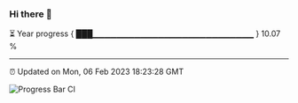 ### Hi there 👋

⏳ Year progress { ███▁▁▁▁▁▁▁▁▁▁▁▁▁▁▁▁▁▁▁▁▁▁▁▁▁▁▁ } 10.07 %

---

⏰ Updated on Mon, 06 Feb 2023 18:23:28 GMT

![Progress Bar CI](https://github.com/ZhaoGui/ZhaoGui/workflows/Progress%20Bar%20CI/badge.svg)
